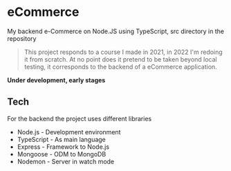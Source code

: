 # eCommerce
My backend e-Commerce on Node.JS using TypeScript, src directory in the repository 
> This project responds to a course I made in 2021, in 2022 I'm redoing it from scratch. At no point does it pretend to be taken beyond local testing, it corresponds to the backend of a eCommerce application.

**Under development, early stages** 

## Tech
For the backend the project uses different libraries

- Node.js - Development environment
- TypeScript - As main language
- Express - Framework to Node.js
- Mongoose - ODM to MongoDB
- Nodemon - Server in watch mode
